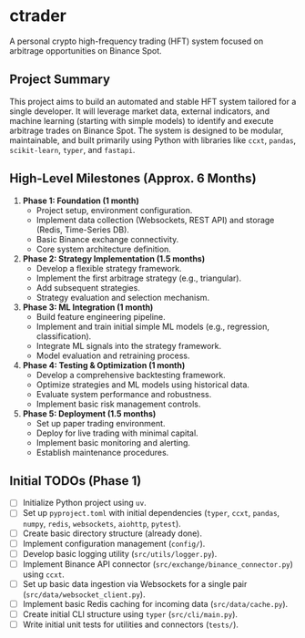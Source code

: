 # ctrader

A personal crypto high-frequency trading (HFT) system focused on arbitrage opportunities on Binance Spot.

## Project Summary

This project aims to build an automated and stable HFT system tailored for a single developer. It will leverage market data, external indicators, and machine learning (starting with simple models) to identify and execute arbitrage trades on Binance Spot. The system is designed to be modular, maintainable, and built primarily using Python with libraries like `ccxt`, `pandas`, `scikit-learn`, `typer`, and `fastapi`.

## High-Level Milestones (Approx. 6 Months)

1.  **Phase 1: Foundation (1 month)**
    *   Project setup, environment configuration.
    *   Implement data collection (Websockets, REST API) and storage (Redis, Time-Series DB).
    *   Basic Binance exchange connectivity.
    *   Core system architecture definition.
2.  **Phase 2: Strategy Implementation (1.5 months)**
    *   Develop a flexible strategy framework.
    *   Implement the first arbitrage strategy (e.g., triangular).
    *   Add subsequent strategies.
    *   Strategy evaluation and selection mechanism.
3.  **Phase 3: ML Integration (1 month)**
    *   Build feature engineering pipeline.
    *   Implement and train initial simple ML models (e.g., regression, classification).
    *   Integrate ML signals into the strategy framework.
    *   Model evaluation and retraining process.
4.  **Phase 4: Testing & Optimization (1 month)**
    *   Develop a comprehensive backtesting framework.
    *   Optimize strategies and ML models using historical data.
    *   Evaluate system performance and robustness.
    *   Implement basic risk management controls.
5.  **Phase 5: Deployment (1.5 months)**
    *   Set up paper trading environment.
    *   Deploy for live trading with minimal capital.
    *   Implement basic monitoring and alerting.
    *   Establish maintenance procedures.

## Initial TODOs (Phase 1)

*   [ ] Initialize Python project using `uv`.
*   [ ] Set up `pyproject.toml` with initial dependencies (`typer`, `ccxt`, `pandas`, `numpy`, `redis`, `websockets`, `aiohttp`, `pytest`).
*   [ ] Create basic directory structure (already done).
*   [ ] Implement configuration management (`config/`).
*   [ ] Develop basic logging utility (`src/utils/logger.py`).
*   [ ] Implement Binance API connector (`src/exchange/binance_connector.py`) using `ccxt`.
*   [ ] Set up basic data ingestion via Websockets for a single pair (`src/data/websocket_client.py`).
*   [ ] Implement basic Redis caching for incoming data (`src/data/cache.py`).
*   [ ] Create initial CLI structure using `typer` (`src/cli/main.py`).
*   [ ] Write initial unit tests for utilities and connectors (`tests/`).